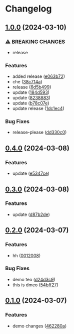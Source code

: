 # Changelog

## [1.0.0](https://github.com/adnanshahm/demodeploy/compare/v0.4.0...v1.0.0) (2024-03-10)


### ⚠ BREAKING CHANGES

* release

### Features

* added release ([e063b72](https://github.com/adnanshahm/demodeploy/commit/e063b7272f8fb6dd7bfd6d0b3e33ab4573217cbc))
* che ([38c714a](https://github.com/adnanshahm/demodeploy/commit/38c714a5812bd5ef6ef2888fd255b6d2296653a1))
* release ([6d5b499](https://github.com/adnanshahm/demodeploy/commit/6d5b4996f7b3e932b624fbd976ac391a5b39d9f2))
* update ([184d593](https://github.com/adnanshahm/demodeploy/commit/184d593f2ebaf7579285ce8c8dceacefa8297968))
* update ([8238883](https://github.com/adnanshahm/demodeploy/commit/823888346eb7d5cda9fc595feae3f3003b18282c))
* update ([b78c07e](https://github.com/adnanshahm/demodeploy/commit/b78c07e337615d5e88e629041db6ccafb93228fb))
* update release ([1dc1ec4](https://github.com/adnanshahm/demodeploy/commit/1dc1ec4c756fd3eb97912d3925b388a735680125))


### Bug Fixes

* release-please ([dd330c0](https://github.com/adnanshahm/demodeploy/commit/dd330c02c4fa45898a67fb47bc91f99edb6f3fdb))

## [0.4.0](https://www.github.com/adnanshahm/demodeploy/compare/v0.3.0...v0.4.0) (2024-03-08)


### Features

* update ([e5347ce](https://www.github.com/adnanshahm/demodeploy/commit/e5347ce2015c53ba0ca4041e065328e8fb141b4c))

## [0.3.0](https://www.github.com/adnanshahm/demodeploy/compare/v0.2.0...v0.3.0) (2024-03-08)


### Features

* update ([d87b2de](https://www.github.com/adnanshahm/demodeploy/commit/d87b2de2f9af92edde05e807aea8ba72abe7a2c5))

## [0.2.0](https://www.github.com/adnanshahm/demodeploy/compare/v0.1.0...v0.2.0) (2024-03-07)


### Features

* hh ([0012008](https://www.github.com/adnanshahm/demodeploy/commit/0012008962fb60825598d1ca130c216ddd25355a))


### Bug Fixes

* demo teo ([d24d3c9](https://www.github.com/adnanshahm/demodeploy/commit/d24d3c95965bb4c60ba21459520063252b3774cb))
* this is dmeo ([54bff27](https://www.github.com/adnanshahm/demodeploy/commit/54bff275b27da347d1be3bcef13352ebd8636162))

## [0.1.0](https://www.github.com/adnanshahm/demodeploy/compare/v0.0.0...v0.1.0) (2024-03-07)


### Features

* demo changes ([462280a](https://www.github.com/adnanshahm/demodeploy/commit/462280a1c26afb208a618d8bc07654f6fe751782))
